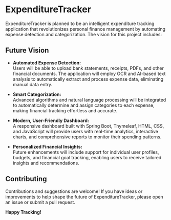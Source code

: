 # ExpenditureTracker

ExpenditureTracker is planned to be an intelligent expenditure tracking application that revolutionizes personal finance management by automating expense detection and categorization. The vision for this project includes:

## Future Vision

- **Automated Expense Detection:**  
  Users will be able to upload bank statements, receipts, PDFs, and other financial documents. The application will employ OCR and AI-based text analysis to automatically extract and process expense data, eliminating manual data entry.

- **Smart Categorization:**  
  Advanced algorithms and natural language processing will be integrated to automatically determine and assign categories to each expense, making financial tracking effortless and accurate.

- **Modern, User-Friendly Dashboard:**  
  A responsive dashboard built with Spring Boot, Thymeleaf, HTML, CSS, and JavaScript will provide users with real-time analytics, interactive charts, and comprehensive reports to monitor their spending patterns.

- **Personalized Financial Insights:**  
  Future enhancements will include support for individual user profiles, budgets, and financial goal tracking, enabling users to receive tailored insights and recommendations.

## Contributing

Contributions and suggestions are welcome! If you have ideas or improvements to help shape the future of ExpenditureTracker, please open an issue or submit a pull request.

**Happy Tracking!**
